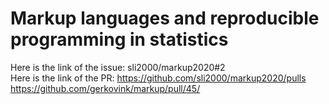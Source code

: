 # Markup languages and reproducible programming in statistics

Here is the link of the issue: sli2000/markup2020#2  
Here is the link of the PR: https://github.com/sli2000/markup2020/pulls   
https://github.com/gerkovink/markup/pull/45/
